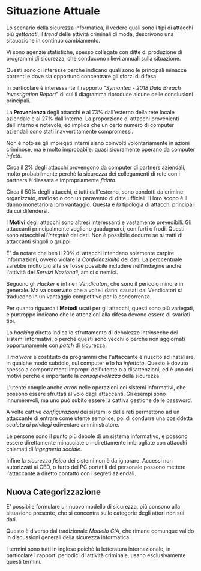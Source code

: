 # Situazione Attuale

Lo scenario della sicurezza informatica, il vedere quali sono i tipi di attacchi più _gettonati_, il _trend_ delle attività criminali di moda, descrivono una sitauazione in continuo cambiamento.

Vi sono agenzie statistiche, spesso collegate con ditte di produzione di programmi di sicurezza, che conducono rilievi annuali sulla situazione.

Questi sono di interesse perchè indicano quali sono le principali minacce correnti e dove sia opportuno concentrare gli sforzi di difesa.

In particolare è interessante il rapporto "_Symantec - 2018 Data Breach Investigation Report_" di cui il diagramma riproduce alcune delle conclusioni principali.

La **Provenienza** degli attacchi è al 73% dall'esterno della rete locale aziendale e al 27% dall'interno. La proporzione di attacchi provenienti dall'interno è notevole, ed implica che un certo numero di computer aziendali sono stati inavvertitamente compromessi.

Non è noto se gli impiegati interni siano coinvolti volontariamente in azioni criminose, ma è molto improbabile: quasi sicuramente operano da computer _infetti_.

Circa il 2% degli attacchi provengono da computer di partners aziendali, molto probabilmente perchè la sicurezza dei collegamenti di rete con i partners è rilassata e impropriamente _fidata_.

Circa il 50% degli attacchi, e tutti dall'esterno, sono condotti da crimine organizzato, mafioso o con un paravento di ditte ufficiali. Il loro scopo è il danno monetario a loro vantaggio. Questa è _la_ tipologia di attacchi principali da cui difendersi.

I **Motivi** degli attacchi sono altresì interessanti e vastamente prevedibili. Gli attaccanti principalmente vogliono guadagnarci, con furti o frodi. Questi sono attacchi all'_Integrità_ dei dati. Non è possibile dedurre se si tratti di attaccanti singoli o gruppi.

E' da notare che ben il 20% di attacchi intendano solamente carpire informazioni, ovvero violare la _Confidenzialità_ dei dati. La perccentuale sarebbe molto più alta se fosse possibile includere nell'indagine anche l'attività dei _Servizi Nazionali_, amici o nemici.

Seguono gli _Hacker_ e infine i _Vendicatori_, che sono il pericolo minore in generale. Ma va osservato che a volte i danni causati dai Vendicatori si traducono in un vantaggio competitivo per la concorrenza.

Per quanto riguarda i **Metodi** usati per gli attacchi, questi sono più variegati, e purtroppo indicano che le attenzioni alla difesa devono essere di svariati tipi.

Lo _hacking_ diretto indica lo sfruttamento di debolezze intrinseche dei sistemi informativi, o perchè questi sono vecchi o perchè non aggiornati opportunamente con _patch_ di sicurezza.

Il _malware_ è costituito da programmi che l'attaccante è riuscito ad installare, in qualche modo subdolo, sul computer e lo ha _infettato_. Questo è dovuto spesso a comportamenti impropri dell'utente o a disattenzioni, ed è uno dei motivi perchè è importante la _consapevolezza_ della sicurezza.

L'utente compie anche _errori_ nelle operazioni coi sistemi informativi, che possono essere sfruttati al volo dagli attaccanti. Gli esempi sono innumerevoli, ma uno può subito essere la cattiva gestione delle password.

A volte cattive _configurazioni_ dei sistemi o delle reti permettono ad un attaccante di entrare come utente semplice, poi di condurre una cosiddetta _scalata di privilegi_ ediventare amministratore.

Le persone sono il punto più debole di un sistema informativo, e possono essere direttamente minacciate o indirettamente imbrogliate con attacchi chiamati di _ingegneria sociale_.

Infine la _sicurezza fisica_ dei sistemi non è da ignorare. Accessi non autorizzati ai CED, o furto dei PC portatili del personale possono mettere l'attaccante a diretto contatto con i segreti aziendali.

## Nuova Categorizzazione

E' possibile formulare un nuovo modello di sicurezza, più consono alla situazione presente, che si concentra sulle categorie degli attori non sui dati.

Questo è diverso dal tradizionale _Modello CIA_, che rimane comunque valido in discussioni generali della sicurezza informatica.

I termini sono tutti in inglese poichè la letteratura internazionale, in particolare i rapporti periodici di attività criminale, usano esclusivamente questi termini.

